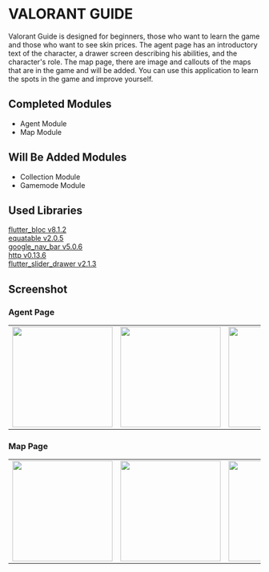 # VALORANT GUIDE

Valorant Guide is designed for beginners, those who want to learn the game and those who want to see skin prices.
The agent page has an introductory text of the character, a drawer screen describing his abilities, and the character's role.
The map page, there are image and callouts of the maps that are in the game and will be added. You can use this application to learn the spots in the game and improve yourself.


## Completed Modules
- Agent Module
- Map Module

## Will Be Added Modules
- Collection Module
- Gamemode Module

## Used Libraries

[flutter_bloc v8.1.2](https://pub.dev/packages/flutter_bloc) </br>
[equatable v2.0.5](https://pub.dev/packages/equatable) </br>
[google_nav_bar v5.0.6](https://pub.dev/packages/google_nav_bar) </br>
[http v0.13.6](https://pub.dev/packages/http) </br>
[flutter_slider_drawer v2.1.3](https://pub.dev/packages/flutter_slider_drawer) </br>

## Screenshot

### Agent Page

<table>
    <td>
      <img width="200" src="https://media.discordapp.net/attachments/796385181921181696/1129403300970778714/Screenshot_20230714_160949.png">
    </td>
    <td>
      <img width="200" src="https://media.discordapp.net/attachments/796385181921181696/1129403302090649670/Screenshot_20230714_161241.png">
    </td>
    <td>
    <img width="200" src="https://media.discordapp.net/attachments/796385181921181696/1129403302652694578/Screenshot_20230714_161256.png">
    </td>
    <td>
    <img width="200" src="https://media.discordapp.net/attachments/796385181921181696/1129403303172780032/Screenshot_20230714_161307.png">
    </td>
</table>

### Map Page

<table>
  <tr>
    <td>
      <img width="200" src="https://media.discordapp.net/attachments/796385181921181696/1129403303646732419/Screenshot_20230714_161336.png">
    </td>
    <td>
      <img width="200" src="https://media.discordapp.net/attachments/796385181921181696/1129403304363962458/Screenshot_20230714_161353.png">
    </td>
    <td>
      <img width="200" src="https://media.discordapp.net/attachments/796385181921181696/1129403304875675698/Screenshot_20230714_161426.png">
    </td>
  </tr>
</table>
